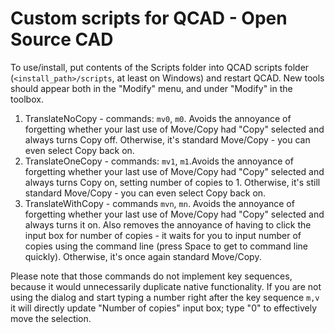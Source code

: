 # Custom scripts for QCAD - Open Source CAD

To use/install, put contents of the Scripts folder into QCAD scripts folder (`<install_path>/scripts`, at least on Windows) and restart QCAD. New tools should appear both in the "Modify" menu, and under "Modify" in the toolbox.

1. TranslateNoCopy - commands: `mv0`, `m0`. Avoids the annoyance of forgetting whether your last use of Move/Copy had "Copy" selected and always turns Copy off. Otherwise, it's standard Move/Copy - you can even select Copy back on.
1. TranslateOneCopy - commands: `mv1`, `m1`.Avoids the annoyance of forgetting whether your last use of Move/Copy had "Copy" selected and always turns Copy on, setting number of copies to 1. Otherwise, it's still standard Move/Copy - you can even select Copy back on.
1. TranslateWithCopy - commands `mvn`, `mn`. Avoids the annoyance of forgetting whether your last use of Move/Copy had "Copy" selected and always turns it on. Also removes the annoyance of having to click the input box for number of copies - it waits for you to input number of copies using the command line (press Space to get to command line quickly). Otherwise, it's once again standard Move/Copy.

Please note that those commands do not implement key sequences, because it would unnecessarily duplicate native functionality. If you are not using the dialog and start typing a number right after the key sequence `m,v` it will directly update "Number of copies" input box; type "0" to effectively move the selection.